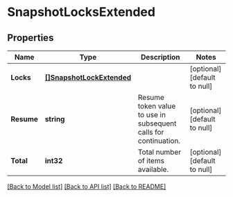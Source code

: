 # SnapshotLocksExtended

## Properties
Name | Type | Description | Notes
------------ | ------------- | ------------- | -------------
**Locks** | [**[]SnapshotLockExtended**](SnapshotLockExtended.md) |  | [optional] [default to null]
**Resume** | **string** | Resume token value to use in subsequent calls for continuation. | [optional] [default to null]
**Total** | **int32** | Total number of items available. | [optional] [default to null]

[[Back to Model list]](../README.md#documentation-for-models) [[Back to API list]](../README.md#documentation-for-api-endpoints) [[Back to README]](../README.md)


